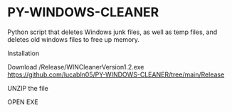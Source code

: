 # PY-WINDOWS-CLEANER
Python script that deletes Windows junk files, as well as temp files, and deletes old windows files to free up memory. 

Installation

Download /Release/WINCleanerVersion1.2.exe
https://github.com/lucabln05/PY-WINDOWS-CLEANER/tree/main/Release


UNZIP the file


OPEN EXE

